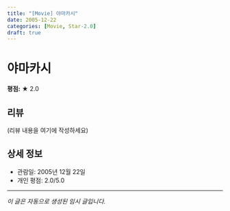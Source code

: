 ```yaml
---
title: "[Movie] 야마카시"
date: 2005-12-22
categories: [Movie, Star-2.0]
draft: true
---
```


# 야마카시

**평점:** ★ 2.0

## 리뷰

(리뷰 내용을 여기에 작성하세요)

## 상세 정보

- 관람일: 2005년 12월 22일
- 개인 평점: 2.0/5.0

---

*이 글은 자동으로 생성된 임시 글입니다.*
